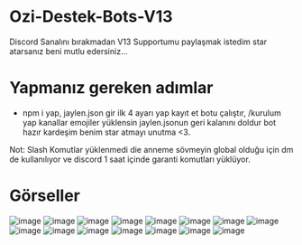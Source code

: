 # Ozi-Destek-Bots-V13

Discord Sanalını bırakmadan V13 Supportumu paylaşmak istedim star atarsanız beni mutlu edersiniz...

# Yapmanız gereken adımlar

- npm i yap, jaylen.json gir ilk 4 ayarı yap kayıt et botu çalıştır, /kurulum yap kanallar emojiler yüklensin jaylen.jsonun geri kalanını doldur bot hazır kardeşim benim star atmayı unutma <3.

Not: Slash Komutlar yüklenmedi die anneme sövmeyin global olduğu için dm de kullanılıyor ve discord 1 saat içinde garanti komutları yüklüyor.

# Görseller
![image](https://user-images.githubusercontent.com/92666466/159189216-2edf7f9f-646e-48d1-aeac-562b7c0f701a.png)
![image](https://user-images.githubusercontent.com/92666466/162340823-7e80d278-51f8-4e25-840b-7ddc92d2b352.png)
![image](https://user-images.githubusercontent.com/92666466/162340833-31c849ad-487a-40d7-b825-0b26409ca06d.png)
![image](https://user-images.githubusercontent.com/92666466/162340838-3cd06ad6-7f87-405c-b24c-89850cb9841d.png)
![image](https://user-images.githubusercontent.com/92666466/162340845-18aaa54e-24af-4d71-961a-a000f979e389.png)
![image](https://user-images.githubusercontent.com/92666466/159189220-3de70393-4b85-4bdb-8a54-01f00133e9cd.png)
![image](https://user-images.githubusercontent.com/92666466/159189225-40ab7b50-9b6e-466b-8e26-c2ede5de6dc5.png)
![image](https://user-images.githubusercontent.com/92666466/159189230-6e58ce5e-ee69-45e1-a594-a3df9c4510c1.png)
![image](https://user-images.githubusercontent.com/92666466/159189235-b291b90e-d717-4070-ad32-d131929cfd86.png)
![image](https://user-images.githubusercontent.com/92666466/159189245-951f4033-9cad-4102-a103-5f9fbd4622e1.png)
![image](https://user-images.githubusercontent.com/92666466/159189248-96ca2b18-c170-45f1-b54b-3cbe97f0a402.png)
![image](https://user-images.githubusercontent.com/92666466/159189250-0333771d-563b-4f59-ba72-821323a977b4.png)
![image](https://user-images.githubusercontent.com/92666466/159189253-4bf48b06-a198-4e8b-92da-37c412a2812a.png)
![image](https://user-images.githubusercontent.com/92666466/159190215-b86a1e17-1b1b-4969-97c4-34b0c226054a.png)
![image](https://user-images.githubusercontent.com/92666466/159190228-4efc3156-90ef-46ed-bf6d-ed383e8c8098.png)
